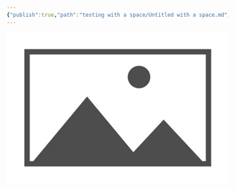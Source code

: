 ```yaml
---
{"publish":true,"path":"testing with a space/Untitled with a space.md","permalink":"/testing-with-a-space/untitled-with-a-space/","PassFrontmatter":true}
---
```


![placeholder - Copy - Copy.png](../A%20Assets/placeholder%20-%20Copy%20-%20Copy.png)